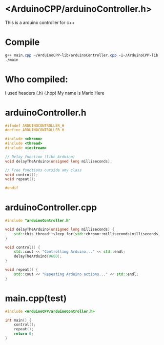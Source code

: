 # <ArduinoCPP/arduinoController.h>
This is a arduino controller for c++
# Compile
```css
g++ main.cpp ~/ArduinoCPP-lib/arduinoController.cpp -I~/ArduinoCPP-lib -o main
./main
```
# Who compiled:
I used headers (.h) (.hpp)
My name is Mario
Here
# arduinoController.h
```h
#ifndef ARDUINOCONTROLLER_H
#define ARDUINOCONTROLLER_H

#include <chrono>
#include <thread>
#include <iostream>

// Delay function (like Arduino)
void delayTheArduino(unsigned long milliseconds);

// Free functions outside any class
void control();
void repeat();

#endif
```
# arduinoController.cpp
```cpp
#include "arduinoController.h"

void delayTheArduino(unsigned long milliseconds) {
    std::this_thread::sleep_for(std::chrono::milliseconds(milliseconds));
}

void control() {
    std::cout << "Controlling Arduino..." << std::endl;
    delayTheArduino(9600);
}

void repeat() {
    std::cout << "Repeating Arduino actions..." << std::endl;
}
```
# main.cpp(test)
```cpp
#include <ArduinoCPP/arduinoController.h>

int main() {
    control();
    repeat();
    return 0;
}
```




